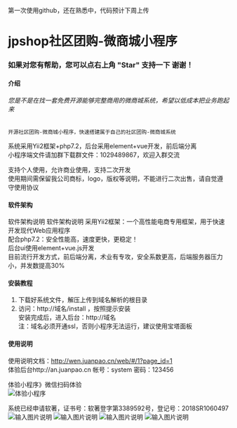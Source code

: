 第一次使用github，还在熟悉中，代码预计下周上传
# jpshop社区团购-微商城小程序
### 如果对您有帮助，您可以点右上角 "Star" 支持一下 谢谢！

#### 介绍
###### 您是不是在找一套免费开源能够完整商用的微商城系统，希望以低成本把业务跑起来
    开源社区团购-微商城小程序，快速搭建属于自己的社区团购-微商城系统
系统采用Yii2框架+php7.2，后台采用element+vue开发，前后端分离<br>
小程序端文件请加群下载群文件：1029489867，欢迎入群交流

支持个人使用，允许商业使用，支持二次开发<br>
使用期间需保留我公司商标，logo，版权等说明，不能进行二次出售，请自觉遵守使用协议

#### 软件架构
软件架构说明
软件架构说明 采用Yii2框架：一个高性能电商专用框架，用于快速开发现代Web应用程序<br>
配合php7.2：安全性能高，速度更快，更稳定！<br>
后台ui使用element+vue.js开发 <br>
目前流行开发方式，前后端分离，术业有专攻，安全系数更高，后端服务器压力小，并发数提高30%

#### 安装教程

1.  下载好系统文件，解压上传到域名解析的根目录<br>
2.  访问：http://域名/install ，按照提示安装<br>
安装完成后，进入后台：http://域名<br>
注：域名必须开通ssl，否则小程序无法运行，建议使用宝塔面板

#### 使用说明

使用说明文档：http://wen.juanpao.cn/web/#/1?page_id=1<br>
体验后台http://an.juanpao.cn 帐号：system 密码：123456

体验小程序》微信扫码体验<br>
![体验小程序](https://images.gitee.com/uploads/images/2020/0214/094433_e0de68fd_1843738.jpeg "322be14eb69cc07fdbe67476679f5491.jpg")

系统已经申请软著，证书号：软著登字第3389592号，登记号：2018SR1060497<br>
![输入图片说明](https://images.gitee.com/uploads/images/2020/0214/101331_cdbbdb66_1843738.png "1.png")
![输入图片说明](https://images.gitee.com/uploads/images/2020/0214/101343_b2011889_1843738.png "2.png")
![输入图片说明](https://images.gitee.com/uploads/images/2020/0214/101355_7de75117_1843738.png "3.png")
![输入图片说明](https://images.gitee.com/uploads/images/2020/0214/101404_27f15fc9_1843738.png "4.png")

